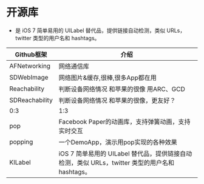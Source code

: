 # 开源库

-  是 iOS 7 简单易用的 UILabel 替代品，提供链接自动检测，类似 URLs，twitter 类型的用户名和 hashtags。


| Github框架 | 介绍 |
| -- | -- |
| AFNetworking | 网络通信库 |
| SDWebImage | 网络图片&缓存,很棒,很多App都在用 |
| Reachability | 判断设备网络情况 和苹果的很像 用ARC、GCD |
| SDReachability | 判断设备网络情况 和苹果的很像，更友好？ |
| 0:3 | 1:3 |
| pop | Facebook Paper的动画库，支持弹簧动画，支持实时交互 |
| popping | 一个DemoApp，演示用pop实现的各种效果 |
| KILabel | iOS 7 简单易用的 UILabel 替代品，提供链接自动检测，类似 URLs，twitter 类型的用户名和 hashtags。 |

